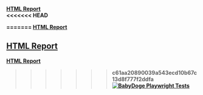 <strong>[HTML Report](https://AzizShoev.github.io/b_dog_playwrigth/)<strong>  
<<<<<<< HEAD

=======
<strong>[HTML Report](https://AzizShoev.github.io/b_dog_playwrigth/)<strong>  
[<h2><strong>HTML Report</strong></h2>](https://AzizShoev.github.io/b_dog_playwrigth/)
[HTML Report](https://AzizShoev.github.io/b_dog_playwrigth/)
>>>>>>> c61aa20890039a543ecd10b67c13d8f777f2ddfa
[![BabyDoge Playwright Tests](https://github.com/AzizShoev/b_dog_playwrigth/actions/workflows/tests.yml/badge.svg)](https://github.com/AzizShoev/b_dog_playwrigth/actions/workflows/tests.yml)